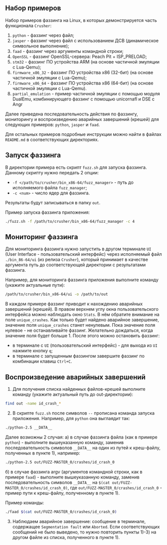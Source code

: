 ## Набор примеров
Набор примеров фаззинга на Linux, в которых демонстрируется часть функционала `Crusher`:

1) `python` - фаззинг через файл;
2) `jasper` - фаззинг через файл с использованием ДСВ (динамическое символьное выполнение);
3) `faad` - фаззинг через аргументы командной строки;
4) `OpenSSL` - фаззинг OpenSSL-сервера: Peach Pit + ISP_PRELOAD;
5) `stm32` - фаззинг ПО устройства ARM (на основе частичной эмуляции с Lua-Qemu); 
6) `firmware_x86_32` - фаззинг ПО устройства x86 (32-бит) (на основе частичной эмуляции с Lua-Qemu);
7) `firmware_x86_64` - фаззинг ПО устройства x86 (64-бит) (на основе частичной эмуляции с Lua-Qemu).
8) `partial_emulation` - пример частичной эмуляции с помощью модуля DualEmu, комбинирующего фаззинг с
  помощью unicornafl и DSE с Angr

Далее приведена последовательность действия по фаззингу, мониторингу и воспроизведению аварийных завершений (крешей) для следующих примеров: `python`, `jasper` и `faad`.

Для остальных примеров подробные инструкции можно найти в файлах `README.md` в соответствующих директориях.

## Запуск фаззинга
В директории примера есть скрипт `fuzz.sh` для запуска фаззинга.
Данному скрипту нужно передать 2 опции:
* `-f </path/to/crusher/bin_x86-64/fuzz_manager>` - путь до исполняемого файла `fuzz_manager`;
* `-c <num>` - число ядер для фаззинга.

Результаты будут записываться в папку `out`.

Пример запуска фаззинга приложения:
```bash
./fuzz.sh -f /path/to/crusher/bin_x86-64/fuzz_manager -c 4
```

## Мониторинг фаззинга
Для мониторинга фаззинга нужно запустить в другом терминале `UI` (User Interface - пользовательский интерфейс) через исполняемый файл `./bin_86-64/ui` (из релиза `Crusher`), который принимает в качестве аргумента путь до соответствующей директории с результатами фаззинга.

Например, для мониторинга фаззинга приложения выполните команду (укажите актуальные пути):
```bash
/path/to/crusher/bin_x86-64/ui -o /path/to/out
```

В каждом примере фаззинг приводит к нахождению аварийных завершений (крешей).
В правом верхнем углу окна пользовательского интерфейса можно наблюдать окно `Stats`. В нём обратите внимание на поле `unique_crashes`.
Как только будет найдено аварийное завершение, значение поля `unique_crashes` станет ненулевым. Пока значение поля нулевое - не останавливайте фаззинг.
Желательно дождаться, когда значение поля будет больше 1. После этого можно остановить фаззинг:

* в терминале с `UI` (пользовательский интерфейс) - для выхода из `UI` нажмите кнопку `q`;
* в терминале с запущенным фаззингом завершите фаззинг по комбинации клавиш `Ctrl+C`.

## Воспроизведение аварийных завершений
1) Для получения списка найденных файлов-крешей выполните команду (укажите актуальный путь до out-директории):
```bash
find out -name id_crash_*
```

2) В скрипте `fuzz.sh` после символов `--` прописана команда запуска приложения. Например, для `python` она выглаядит так:
```bash
./python-2.5 __DATA__
```

Далее возможны 2 случая:
а) в случае фаззинга файла (как в примере `python`) - выполните вышеуказанную команду, заменив последовательность символов `__DATA__` на один из путей к креш-файлу, полученных в пункте 1), например:
```bash
./python-2.5 out/FUZZ-MASTER_0/crashes/id_crash_0
```

б) в случае фаззинга argv (аргументов командной строки, как в примере `faad`) - выполните вышеуказанную команду, заменив последовательность символов `__DATA__` на `$(cat out/FUZZ-MASTER_0/crashes/id_crash_0)`,
где `out/FUZZ-MASTER_0/crashes/id_crash_0` - пример пути к креш-файлу, полученному в пункте 1).

Пример команды:
```bash
./faad $(cat out/FUZZ-MASTER_0/crashes/id_crash_0)
```

3) Наблюдаем аварийное завершение: сообщение в терминале, содержащее `Segmentation fault` или `Aborted`.
   Если соответствующих сообщений не было выведено, то нужно повторить пункты 1)-3) на другом файле из списка, полученного в пункте 1).
